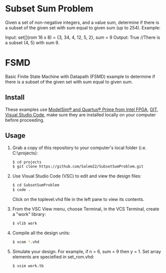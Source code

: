 # Subset Sum Problem

Given a set of non-negative integers, and a value sum, determine if there is a subset of the given set with sum equal to given sum (up to 254).
Example:

Input:  set[](rom 16 x 8) = {3, 34, 4, 12, 5, 2}, sum = 9
Output:  True  //There is a subset (4, 5) with sum 9.
# FSMD
Basic Finite State Machine with Datapath (FSMD) example to determine if there is a subset of the given set with sum equal to given sum.

## Install

These examples use [ModelSim&reg; and Quartus&reg; Prime from Intel FPGA](http://fpgasoftware.intel.com/?edition=lite), [GIT](https://git-scm.com/download/win), [Visual Studio Code](https://code.visualstudio.com/download), make sure they are installed locally on your computer before proceeding.

## Usage

1. Grab a copy of this repository to your computer's local folder (i.e. C:\projects):

    ```sh
    $ cd projects
    $ git clone https://github.com/Salem22/SubsetSumProblem.git
    ```
2. Use Visual Studio Code (VSC) to edit and view the design files:

    ```sh
    $ cd SubsetSumProblem
    $ code .
    ```
    Click on the toplevel.vhd file in the left pane to view its contents.
    
3. From the VSC View menu, choose Terminal, in the VCS Terminal, create a "work" library:

    ```sh
    $ vlib work
    ```
    
4. Compile all the design units:

    ```sh
    $ vcom *.vhd
    ```
    
5. Simulate your design. For example, if n = 6, sum = 9 then y = 1. Set array elements are speciefied in set_rom.vhd:

    ```sh
    $ vsim work.tb
    ```
